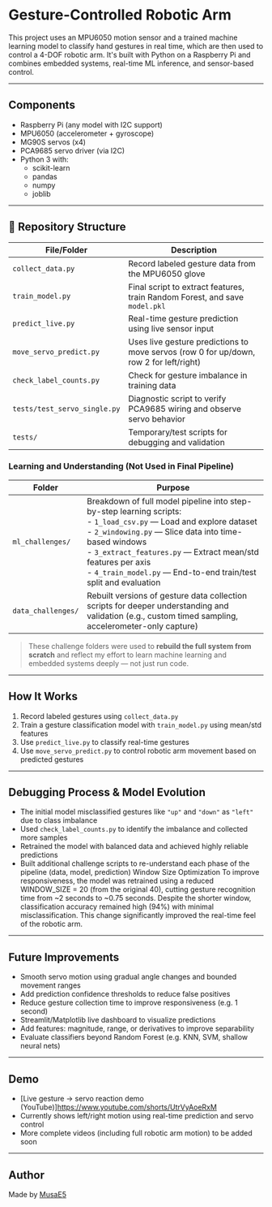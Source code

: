 # Gesture-Controlled Robotic Arm

This project uses an MPU6050 motion sensor and a trained machine learning model to classify hand gestures in real time, which are then used to control a 4-DOF robotic arm. It's built with Python on a Raspberry Pi and combines embedded systems, real-time ML inference, and sensor-based control.

---

## Components

- Raspberry Pi (any model with I2C support)
- MPU6050 (accelerometer + gyroscope)
- MG90S servos (x4)
- PCA9685 servo driver (via I2C)
- Python 3 with:
  - scikit-learn
  - pandas
  - numpy
  - joblib

---

## 📁 Repository Structure

| File/Folder                  | Description |
|------------------------------|-------------|
| `collect_data.py`            | Record labeled gesture data from the MPU6050 glove |
| `train_model.py`             | Final script to extract features, train Random Forest, and save `model.pkl` |
| `predict_live.py`            | Real-time gesture prediction using live sensor input |
| `move_servo_predict.py`      | Uses live gesture predictions to move servos (row 0 for up/down, row 2 for left/right) |
| `check_label_counts.py`      | Check for gesture imbalance in training data |
| `tests/test_servo_single.py` | Diagnostic script to verify PCA9685 wiring and observe servo behavior |
| `tests/`                     | Temporary/test scripts for debugging and validation |

### Learning and Understanding (Not Used in Final Pipeline)

| Folder             | Purpose |
|--------------------|---------|
| `ml_challenges/`   | Breakdown of full model pipeline into step-by-step learning scripts:<br>  - `1_load_csv.py` — Load and explore dataset  <br>  - `2_windowing.py` — Slice data into time-based windows  <br>  - `3_extract_features.py` — Extract mean/std features per axis  <br>  - `4_train_model.py` — End-to-end train/test split and evaluation |
| `data_challenges/` | Rebuilt versions of gesture data collection scripts for deeper understanding and validation (e.g., custom timed sampling, accelerometer-only capture) |

> These challenge folders were used to **rebuild the full system from scratch** and reflect my effort to learn machine learning and embedded systems deeply — not just run code.

---

## How It Works

1. Record labeled gestures using `collect_data.py`
2. Train a gesture classification model with `train_model.py` using mean/std features
3. Use `predict_live.py` to classify real-time gestures
4. Use `move_servo_predict.py` to control robotic arm movement based on predicted gestures

---

## Debugging Process & Model Evolution

- The initial model misclassified gestures like `"up"` and `"down"` as `"left"` due to class imbalance
- Used `check_label_counts.py` to identify the imbalance and collected more samples
- Retrained the model with balanced data and achieved highly reliable predictions
- Built additional challenge scripts to re-understand each phase of the pipeline (data, model, prediction)
 Window Size Optimization
To improve responsiveness, the model was retrained using a reduced WINDOW_SIZE = 20 (from the original 40), cutting gesture recognition time from ~2 seconds to ~0.75 seconds.
Despite the shorter window, classification accuracy remained high (94%) with minimal misclassification.
This change significantly improved the real-time feel of the robotic arm.

---

## Future Improvements

- Smooth servo motion using gradual angle changes and bounded movement ranges
- Add prediction confidence thresholds to reduce false positives
- Reduce gesture collection time to improve responsiveness (e.g. 1 second)
- Streamlit/Matplotlib live dashboard to visualize predictions
- Add features: magnitude, range, or derivatives to improve separability
- Evaluate classifiers beyond Random Forest (e.g. KNN, SVM, shallow neural nets)

---

## Demo

- [Live gesture → servo reaction demo (YouTube)]https://www.youtube.com/shorts/UtrVyAoeRxM 
- Currently shows left/right motion using real-time prediction and servo control
- More complete videos (including full robotic arm motion) to be added soon

---

## Author

Made by [MusaE5](https://github.com/MusaE5)